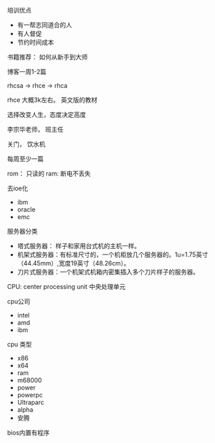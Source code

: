培训优点
* 有一帮志同道合的人
* 有人督促
* 节约时间成本

书籍推荐： 如何从新手到大师

博客一周1-2篇

rhcsa   -> rhce -> rhca

rhce 大概3k左右。 英文版的教材

选择改变人生，态度决定高度

李宗华老师， 班主任

关门， 饮水机

每周至少一篇

rom： 只读的
ram:    断电不丢失

去ioe化
* ibm
* oracle
* emc

服务器分类
* 塔式服务器： 样子和家用台式机的主机一样。
* 机架式服务器：有标准尺寸的，一个机柜放几个服务器的。1u=1.75英寸（44.45mm）,宽度19英寸（48.26cm）。
* 刀片式服务器：一个机架式机箱内密集插入多个刀片样子的服务器。

CPU: center processing unit 中央处理单元

cpu公司
* intel 
* amd
* ibm

cpu 类型
* x86
* x64
* ram
* m68000
* power
* powerpc
* Ultraparc
* alpha
* 安腾

bios内置有程序
